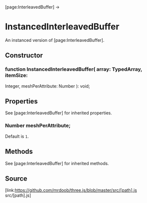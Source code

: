 [page:InterleavedBuffer] →

# InstancedInterleavedBuffer

An instanced version of [page:InterleavedBuffer].

## Constructor

###  function InstancedInterleavedBuffer( array: TypedArray, itemSize:
Integer, meshPerAttribute: Number ): void;

## Properties

See [page:InterleavedBuffer] for inherited properties.

###  Number meshPerAttribute;

Default is `1`.

## Methods

See [page:InterleavedBuffer] for inherited methods.

## Source

[link:https://github.com/mrdoob/three.js/blob/master/src/[path].js
src/[path].js]

